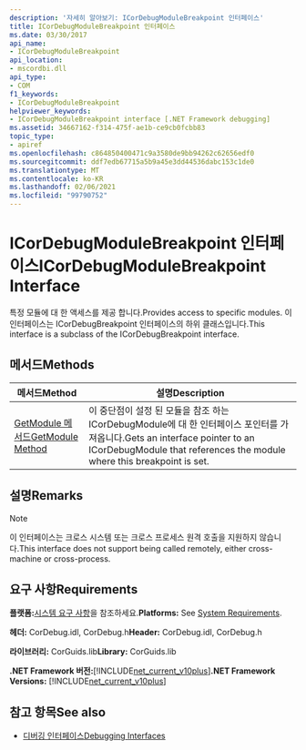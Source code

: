 ```yaml
---
description: '자세히 알아보기: ICorDebugModuleBreakpoint 인터페이스'
title: ICorDebugModuleBreakpoint 인터페이스
ms.date: 03/30/2017
api_name:
- ICorDebugModuleBreakpoint
api_location:
- mscordbi.dll
api_type:
- COM
f1_keywords:
- ICorDebugModuleBreakpoint
helpviewer_keywords:
- ICorDebugModuleBreakpoint interface [.NET Framework debugging]
ms.assetid: 34667162-f314-475f-ae1b-ce9cb0fcbb83
topic_type:
- apiref
ms.openlocfilehash: c864850400471c9a3580de9bb94262c62656edf0
ms.sourcegitcommit: ddf7edb67715a5b9a45e3dd44536dabc153c1de0
ms.translationtype: MT
ms.contentlocale: ko-KR
ms.lasthandoff: 02/06/2021
ms.locfileid: "99790752"
---
```

# <a name="icordebugmodulebreakpoint-interface"></a><span data-ttu-id="2f586-103">ICorDebugModuleBreakpoint 인터페이스</span><span class="sxs-lookup"><span data-stu-id="2f586-103">ICorDebugModuleBreakpoint Interface</span></span>

<span data-ttu-id="2f586-104">특정 모듈에 대 한 액세스를 제공 합니다.</span><span class="sxs-lookup"><span data-stu-id="2f586-104">Provides access to specific modules.</span></span> <span data-ttu-id="2f586-105">이 인터페이스는 ICorDebugBreakpoint 인터페이스의 하위 클래스입니다.</span><span class="sxs-lookup"><span data-stu-id="2f586-105">This interface is a subclass of the ICorDebugBreakpoint interface.</span></span>  
  
## <a name="methods"></a><span data-ttu-id="2f586-106">메서드</span><span class="sxs-lookup"><span data-stu-id="2f586-106">Methods</span></span>  
  
|<span data-ttu-id="2f586-107">메서드</span><span class="sxs-lookup"><span data-stu-id="2f586-107">Method</span></span>|<span data-ttu-id="2f586-108">설명</span><span class="sxs-lookup"><span data-stu-id="2f586-108">Description</span></span>|  
|------------|-----------------|  
|[<span data-ttu-id="2f586-109">GetModule 메서드</span><span class="sxs-lookup"><span data-stu-id="2f586-109">GetModule Method</span></span>](icordebugmodulebreakpoint-getmodule-method.md)|<span data-ttu-id="2f586-110">이 중단점이 설정 된 모듈을 참조 하는 ICorDebugModule에 대 한 인터페이스 포인터를 가져옵니다.</span><span class="sxs-lookup"><span data-stu-id="2f586-110">Gets an interface pointer to an ICorDebugModule that references the module where this breakpoint is set.</span></span>|  
  
## <a name="remarks"></a><span data-ttu-id="2f586-111">설명</span><span class="sxs-lookup"><span data-stu-id="2f586-111">Remarks</span></span>  
  
> [!NOTE]
> <span data-ttu-id="2f586-112">이 인터페이스는 크로스 시스템 또는 크로스 프로세스 원격 호출을 지원하지 않습니다.</span><span class="sxs-lookup"><span data-stu-id="2f586-112">This interface does not support being called remotely, either cross-machine or cross-process.</span></span>  
  
## <a name="requirements"></a><span data-ttu-id="2f586-113">요구 사항</span><span class="sxs-lookup"><span data-stu-id="2f586-113">Requirements</span></span>  

 <span data-ttu-id="2f586-114">**플랫폼:**[시스템 요구 사항](../../get-started/system-requirements.md)을 참조하세요.</span><span class="sxs-lookup"><span data-stu-id="2f586-114">**Platforms:** See [System Requirements](../../get-started/system-requirements.md).</span></span>  
  
 <span data-ttu-id="2f586-115">**헤더:** CorDebug.idl, CorDebug.h</span><span class="sxs-lookup"><span data-stu-id="2f586-115">**Header:** CorDebug.idl, CorDebug.h</span></span>  
  
 <span data-ttu-id="2f586-116">**라이브러리:** CorGuids.lib</span><span class="sxs-lookup"><span data-stu-id="2f586-116">**Library:** CorGuids.lib</span></span>  
  
 <span data-ttu-id="2f586-117">**.NET Framework 버전:**[!INCLUDE[net_current_v10plus](../../../../includes/net-current-v10plus-md.md)]</span><span class="sxs-lookup"><span data-stu-id="2f586-117">**.NET Framework Versions:** [!INCLUDE[net_current_v10plus](../../../../includes/net-current-v10plus-md.md)]</span></span>  
  
## <a name="see-also"></a><span data-ttu-id="2f586-118">참고 항목</span><span class="sxs-lookup"><span data-stu-id="2f586-118">See also</span></span>

- [<span data-ttu-id="2f586-119">디버깅 인터페이스</span><span class="sxs-lookup"><span data-stu-id="2f586-119">Debugging Interfaces</span></span>](debugging-interfaces.md)
